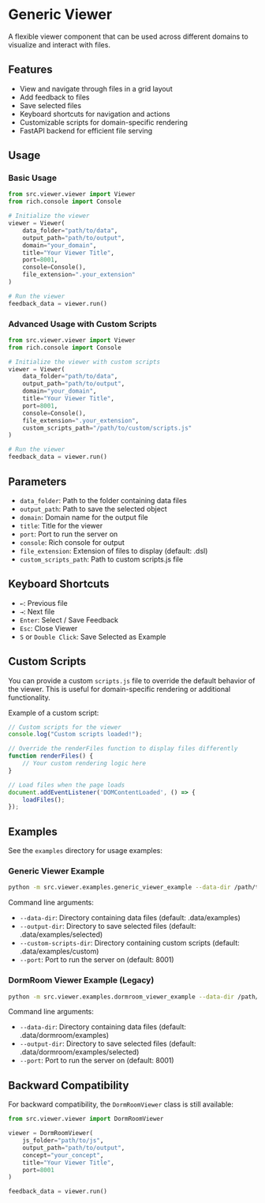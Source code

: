 # Generic Viewer

A flexible viewer component that can be used across different domains to visualize and interact with files.

## Features

- View and navigate through files in a grid layout
- Add feedback to files
- Save selected files
- Keyboard shortcuts for navigation and actions
- Customizable scripts for domain-specific rendering
- FastAPI backend for efficient file serving

## Usage

### Basic Usage

```python
from src.viewer.viewer import Viewer
from rich.console import Console

# Initialize the viewer
viewer = Viewer(
    data_folder="path/to/data",
    output_path="path/to/output",
    domain="your_domain",
    title="Your Viewer Title",
    port=8001,
    console=Console(),
    file_extension=".your_extension"
)

# Run the viewer
feedback_data = viewer.run()
```

### Advanced Usage with Custom Scripts

```python
from src.viewer.viewer import Viewer
from rich.console import Console

# Initialize the viewer with custom scripts
viewer = Viewer(
    data_folder="path/to/data",
    output_path="path/to/output",
    domain="your_domain",
    title="Your Viewer Title",
    port=8001,
    console=Console(),
    file_extension=".your_extension",
    custom_scripts_path="/path/to/custom/scripts.js"
)

# Run the viewer
feedback_data = viewer.run()
```

## Parameters

- `data_folder`: Path to the folder containing data files
- `output_path`: Path to save the selected object
- `domain`: Domain name for the output file
- `title`: Title for the viewer
- `port`: Port to run the server on
- `console`: Rich console for output
- `file_extension`: Extension of files to display (default: .dsl)
- `custom_scripts_path`: Path to custom scripts.js file

## Keyboard Shortcuts

- `←`: Previous file
- `→`: Next file
- `Enter`: Select / Save Feedback
- `Esc`: Close Viewer
- `S` or `Double Click`: Save Selected as Example

## Custom Scripts

You can provide a custom `scripts.js` file to override the default behavior of the viewer. This is useful for domain-specific rendering or additional functionality.

Example of a custom script:

```javascript
// Custom scripts for the viewer
console.log("Custom scripts loaded!");

// Override the renderFiles function to display files differently
function renderFiles() {
    // Your custom rendering logic here
}

// Load files when the page loads
document.addEventListener('DOMContentLoaded', () => {
    loadFiles();
});
```

## Examples

See the `examples` directory for usage examples:

### Generic Viewer Example

```bash
python -m src.viewer.examples.generic_viewer_example --data-dir /path/to/data --output-dir /path/to/output --port 8001
```

Command line arguments:
- `--data-dir`: Directory containing data files (default: .data/examples)
- `--output-dir`: Directory to save selected files (default: .data/examples/selected)
- `--custom-scripts-dir`: Directory containing custom scripts (default: .data/examples/custom)
- `--port`: Port to run the server on (default: 8001)

### DormRoom Viewer Example (Legacy)

```bash
python -m src.viewer.examples.dormroom_viewer_example --data-dir /path/to/data --output-dir /path/to/output --port 8001
```

Command line arguments:
- `--data-dir`: Directory containing data files (default: .data/dormroom/examples)
- `--output-dir`: Directory to save selected files (default: .data/dormroom/examples/selected)
- `--port`: Port to run the server on (default: 8001)

## Backward Compatibility

For backward compatibility, the `DormRoomViewer` class is still available:

```python
from src.viewer.viewer import DormRoomViewer

viewer = DormRoomViewer(
    js_folder="path/to/js",
    output_path="path/to/output",
    concept="your_concept",
    title="Your Viewer Title",
    port=8001
)

feedback_data = viewer.run()
``` 